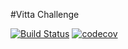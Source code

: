 #Vitta Challenge

[![Build Status](https://travis-ci.org/zacacj/vitta-challenge.svg?branch=master)](https://travis-ci.org/zacacj/vitta-challenge)
[![codecov](https://codecov.io/gh/zacacj/vitta-challenge/branch/master/graph/badge.svg)](https://codecov.io/gh/zacacj/vitta-challenge)
